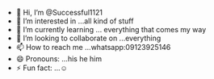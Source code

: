 - 👋 Hi, I’m @Successful1121
- 👀 I’m interested in ...all kind of stuff 
- 🌱 I’m currently learning ... everything that comes my way
- 💞️ I’m looking to collaborate on ...everything 
- 📫 How to reach me ...whatsapp:09123925146
- 😄 Pronouns: ...his he him 
- ⚡ Fun fact: ...☺️

<!---
Successful1121/Successful1121 is a ✨ special ✨ repository because its `README.md` (this file) appears on your GitHub profile.
You can click the Preview link to take a look at your changes.
--->
